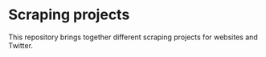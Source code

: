 # Scraping projects

This repository brings together different scraping projects for websites and Twitter.